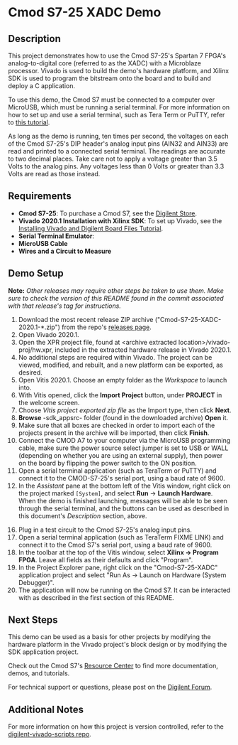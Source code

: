 Cmod S7-25 XADC Demo
====================

Description
-----------

This project demonstrates how to use the Cmod S7-25's Spartan 7 FPGA's analog-to-digital core (referred to as the XADC) with a Microblaze processor. Vivado is used to build the demo's hardware platform, and Xilinx SDK is used to program the bitstream onto the board and to build and deploy a C application.

To use this demo, the Cmod S7 must be connected to a computer over MicroUSB, which must be running a serial terminal. For more information on how to set up and use a serial terminal, such as Tera Term or PuTTY, refer to [this tutorial](https://reference.digilentinc.com/vivado/installing-vivado/start).

As long as the demo is running, ten times per second, the voltages on each of the Cmod S7-25's DIP header's analog input pins (AIN32 and AIN33) are read and printed to a connected serial terminal. The readings are accurate to two decimal places. Take care not to apply a voltage greater than 3.5 Volts to the analog pins. Any voltages less than 0 Volts or greater than 3.3 Volts are read as those instead.

Requirements
------------
* **Cmod S7-25**: To purchase a Cmod S7, see the [Digilent Store](https://store.digilentinc.com/cmod-s7-breadboardable-spartan-7-fpga-module/).
* **Vivado 2020.1 Installation with Xilinx SDK**: To set up Vivado, see the [Installing Vivado and Digilent Board Files Tutorial](https://reference.digilentinc.com/vivado/installing-vivado/start).
* **Serial Terminal Emulator**: 
* **MicroUSB Cable**
* **Wires and a Circuit to Measure**

Demo Setup
----------

**Note:** *Other releases may require other steps be taken to use them. Make sure to check the version of this README found in the commit associated with that release's tag for instructions.*

1. Download the most recent release ZIP archive ("Cmod-S7-25-XADC-2020.1-*.zip") from the repo's [releases page](https://github.com/Digilent/Cmod-S7-25-XADC/releases).
2. Open Vivado 2020.1.
3. Open the XPR project file, found at \<archive extracted location\>/vivado-proj/hw.xpr, included in the extracted hardware release in Vivado 2020.1.
4. No additional steps are required within Vivado. The project can be viewed, modified, and rebuilt, and a new platform can be exported, as desired.
5. Open Vitis 2020.1. Choose an empty folder as the *Workspace* to launch into.
6. With Vitis opened, click the **Import Project** button, under **PROJECT** in the welcome screen.
7. Choose *Vitis project exported zip file* as the Import type, then click **Next**.
8. **Browse** -sdk_appsrc- folder (found in the downloaded archive) **Open** it.
9. Make sure that all boxes are checked in order to import each of the projects present in the archive will be imported, then click **Finish**.
10. Connect the CMOD A7 to your computer via the MicroUSB programming cable, make sure the power source select jumper is set to USB or WALL (depending on whether you are using an external supply), then power on the board by flipping the power switch to the ON position.
11. Open a serial terminal application (such as TeraTerm or PuTTY) and connect it to the CMOD-S7-25's serial port, using a baud rate of 9600.
12. In the *Assistant* pane at the bottom left of the Vitis window, right click on the project marked `[System]`, and select **Run** -> **Launch Hardware**. When the demo is finished launching, messages will be able to be seen through the serial terminal, and the buttons can be used as described in this document's *Description* section, above.

<Note for maintainers: This project does not require any additional configuration of application or bsp projects. Projects that require any of this configuration should have the steps required to do so described here.>

16. Plug in a test circuit to the Cmod S7-25's analog input pins.
17. Open a serial terminal application (such as TeraTerm FIXME LINK) and connect it to the Cmod S7's serial port, using a baud rate of 9600.
18. In the toolbar at the top of the Vitis window, select **Xilinx -> Program FPGA**. Leave all fields as their defaults and click "Program".
19. In the Project Explorer pane, right click on the "Cmod-S7-25-XADC" application project and select "Run As -> Launch on Hardware (System Debugger)".
20. The application will now be running on the Cmod S7. It can be interacted with as described in the first section of this README.

Next Steps
----------
This demo can be used as a basis for other projects by modifying the hardware platform in the Vivado project's block design or by modifying the SDK application project.

Check out the Cmod S7's [Resource Center](https://reference.digilentinc.com/reference/programmable-logic/cmod-s7/start) to find more documentation, demos, and tutorials.

For technical support or questions, please post on the [Digilent Forum](forum.digilentinc.com).

Additional Notes
----------------
For more information on how this project is version controlled, refer to the [digilent-vivado-scripts repo](https://github.com/digilent/digilent-vivado-scripts).
